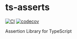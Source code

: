# ts-asserts
[![CI](https://github.com/pirosikick/ts-asserts/workflows/CI/badge.svg)](https://github.com/pirosikick/ts-asserts/actions)
[![codecov](https://codecov.io/gh/pirosikick/ts-asserts/branch/master/graph/badge.svg)](https://codecov.io/gh/pirosikick/ts-asserts)

Assertion Library for TypeScript
